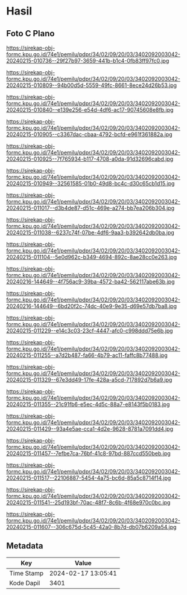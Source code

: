 # Hasil

## Foto C Plano

https://sirekap-obj-formc.kpu.go.id/74e1/pemilu/pdpr/34/02/09/20/03/3402092003042-20240215-010736--29f27b97-3659-441b-b1c4-0fb83ff97fc0.jpg

https://sirekap-obj-formc.kpu.go.id/74e1/pemilu/pdpr/34/02/09/20/03/3402092003042-20240215-010809--94b00d5d-5559-49fc-8661-8ece24d26b53.jpg

https://sirekap-obj-formc.kpu.go.id/74e1/pemilu/pdpr/34/02/09/20/03/3402092003042-20240215-010840--e139e256-e54d-4df6-ac17-90745608e8fb.jpg

https://sirekap-obj-formc.kpu.go.id/74e1/pemilu/pdpr/34/02/09/20/03/3402092003042-20240215-010905--c3367dac-cbaa-4792-bcfd-e961f361882a.jpg

https://sirekap-obj-formc.kpu.go.id/74e1/pemilu/pdpr/34/02/09/20/03/3402092003042-20240215-010925--7f765934-b117-4708-a0da-91d32696cabd.jpg

https://sirekap-obj-formc.kpu.go.id/74e1/pemilu/pdpr/34/02/09/20/03/3402092003042-20240215-010949--32561585-01b0-49d8-bc4c-d30c65cb1d15.jpg

https://sirekap-obj-formc.kpu.go.id/74e1/pemilu/pdpr/34/02/09/20/03/3402092003042-20240215-011017--d3b4de87-d51c-469e-a274-bb7ea206b304.jpg

https://sirekap-obj-formc.kpu.go.id/74e1/pemilu/pdpr/34/02/09/20/03/3402092003042-20240215-011038--6237c74f-07be-4df6-9aa3-b392642db0ba.jpg

https://sirekap-obj-formc.kpu.go.id/74e1/pemilu/pdpr/34/02/09/20/03/3402092003042-20240215-011104--5e0d962c-b349-4694-892c-8ae28cc0e263.jpg

https://sirekap-obj-formc.kpu.go.id/74e1/pemilu/pdpr/34/02/09/20/03/3402092003042-20240216-144649--4f756ac9-39ba-4572-ba42-562117abe63b.jpg

https://sirekap-obj-formc.kpu.go.id/74e1/pemilu/pdpr/34/02/09/20/03/3402092003042-20240216-144649--6bd20f2c-74dc-40e9-9e35-d69e57db7ba8.jpg

https://sirekap-obj-formc.kpu.go.id/74e1/pemilu/pdpr/34/02/09/20/03/3402092003042-20240215-011229--e14c3c03-23cf-4447-afc0-c998ddd75e6b.jpg

https://sirekap-obj-formc.kpu.go.id/74e1/pemilu/pdpr/34/02/09/20/03/3402092003042-20240215-011255--a7d2b487-fa66-4b79-ac11-faffc8b77488.jpg

https://sirekap-obj-formc.kpu.go.id/74e1/pemilu/pdpr/34/02/09/20/03/3402092003042-20240215-011329--67e3dd49-17fe-428a-a5cd-717892d7b6a9.jpg

https://sirekap-obj-formc.kpu.go.id/74e1/pemilu/pdpr/34/02/09/20/03/3402092003042-20240215-011355--21c91fb6-e5ec-4d5c-88a7-e8143f5b0183.jpg

https://sirekap-obj-formc.kpu.go.id/74e1/pemilu/pdpr/34/02/09/20/03/3402092003042-20240215-011429--93a4e5ae-cca1-4d2e-9628-8781a7091dd4.jpg

https://sirekap-obj-formc.kpu.go.id/74e1/pemilu/pdpr/34/02/09/20/03/3402092003042-20240215-011457--7efbe7ca-76bf-41c8-97bd-887ccd550beb.jpg

https://sirekap-obj-formc.kpu.go.id/74e1/pemilu/pdpr/34/02/09/20/03/3402092003042-20240215-011517--22106887-5454-4a75-bc6d-85a5c8714f14.jpg

https://sirekap-obj-formc.kpu.go.id/74e1/pemilu/pdpr/34/02/09/20/03/3402092003042-20240215-011541--25d193bf-70ac-48f7-8c6b-4f68e970c0bc.jpg

https://sirekap-obj-formc.kpu.go.id/74e1/pemilu/pdpr/34/02/09/20/03/3402092003042-20240215-011607--306c675d-5c45-42a0-8b7d-db07b6209a54.jpg


## Metadata

| Key        | Value               |
| ---------- | ------------------- |
| Time Stamp | 2024-02-17 13:05:41 |
| Kode Dapil | 3401                |



